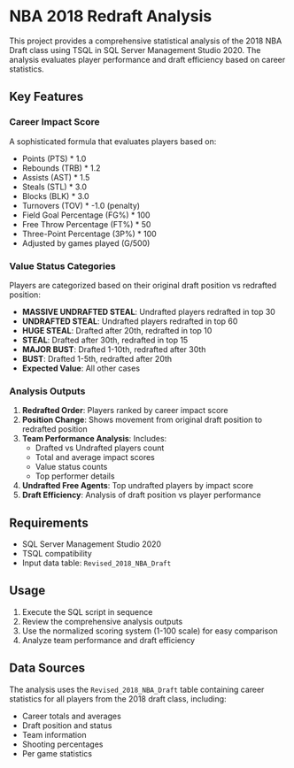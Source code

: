 # NBA 2018 Redraft Analysis

This project provides a comprehensive statistical analysis of the 2018 NBA Draft class using TSQL in SQL Server Management Studio 2020. The analysis evaluates player performance and draft efficiency based on career statistics.

## Key Features

### Career Impact Score
A sophisticated formula that evaluates players based on:
- Points (PTS) * 1.0
- Rebounds (TRB) * 1.2
- Assists (AST) * 1.5
- Steals (STL) * 3.0
- Blocks (BLK) * 3.0
- Turnovers (TOV) * -1.0 (penalty)
- Field Goal Percentage (FG%) * 100
- Free Throw Percentage (FT%) * 50
- Three-Point Percentage (3P%) * 100
- Adjusted by games played (G/500)

### Value Status Categories
Players are categorized based on their original draft position vs redrafted position:
- **MASSIVE UNDRAFTED STEAL**: Undrafted players redrafted in top 30
- **UNDRAFTED STEAL**: Undrafted players redrafted in top 60
- **HUGE STEAL**: Drafted after 20th, redrafted in top 10
- **STEAL**: Drafted after 30th, redrafted in top 15
- **MAJOR BUST**: Drafted 1-10th, redrafted after 30th
- **BUST**: Drafted 1-5th, redrafted after 20th
- **Expected Value**: All other cases

### Analysis Outputs
1. **Redrafted Order**: Players ranked by career impact score
2. **Position Change**: Shows movement from original draft position to redrafted position
3. **Team Performance Analysis**: Includes:
   - Drafted vs Undrafted players count
   - Total and average impact scores
   - Value status counts
   - Top performer details
4. **Undrafted Free Agents**: Top undrafted players by impact score
5. **Draft Efficiency**: Analysis of draft position vs player performance

## Requirements
- SQL Server Management Studio 2020
- TSQL compatibility
- Input data table: `Revised_2018_NBA_Draft`

## Usage
1. Execute the SQL script in sequence
2. Review the comprehensive analysis outputs
3. Use the normalized scoring system (1-100 scale) for easy comparison
4. Analyze team performance and draft efficiency

## Data Sources
The analysis uses the `Revised_2018_NBA_Draft` table containing career statistics for all players from the 2018 draft class, including:
- Career totals and averages
- Draft position and status
- Team information
- Shooting percentages
- Per game statistics
